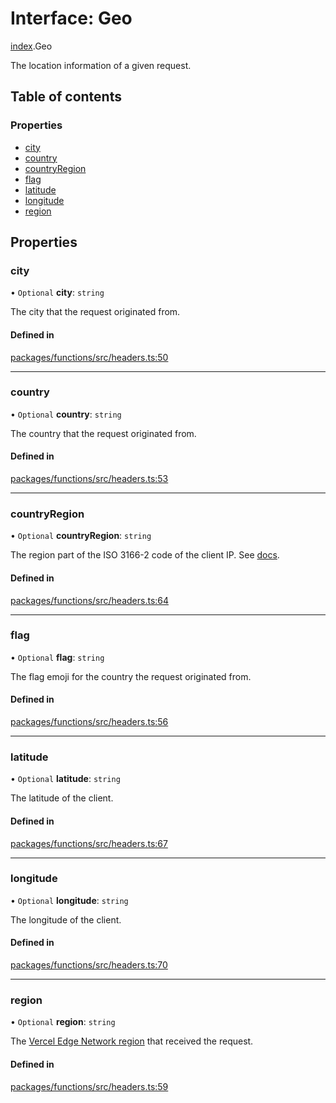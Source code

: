 # Interface: Geo

[index](../modules/index.md).Geo

The location information of a given request.

## Table of contents

### Properties

- [city](index.Geo.md#city)
- [country](index.Geo.md#country)
- [countryRegion](index.Geo.md#countryregion)
- [flag](index.Geo.md#flag)
- [latitude](index.Geo.md#latitude)
- [longitude](index.Geo.md#longitude)
- [region](index.Geo.md#region)

## Properties

### city

• `Optional` **city**: `string`

The city that the request originated from.

#### Defined in

[packages/functions/src/headers.ts:50](https://github.com/vercel/vercel/blob/main/packages/functions/src/headers.ts#L50)

---

### country

• `Optional` **country**: `string`

The country that the request originated from.

#### Defined in

[packages/functions/src/headers.ts:53](https://github.com/vercel/vercel/blob/main/packages/functions/src/headers.ts#L53)

---

### countryRegion

• `Optional` **countryRegion**: `string`

The region part of the ISO 3166-2 code of the client IP.
See [docs](https://vercel.com/docs/concepts/edge-network/headers#x-vercel-ip-country-region).

#### Defined in

[packages/functions/src/headers.ts:64](https://github.com/vercel/vercel/blob/main/packages/functions/src/headers.ts#L64)

---

### flag

• `Optional` **flag**: `string`

The flag emoji for the country the request originated from.

#### Defined in

[packages/functions/src/headers.ts:56](https://github.com/vercel/vercel/blob/main/packages/functions/src/headers.ts#L56)

---

### latitude

• `Optional` **latitude**: `string`

The latitude of the client.

#### Defined in

[packages/functions/src/headers.ts:67](https://github.com/vercel/vercel/blob/main/packages/functions/src/headers.ts#L67)

---

### longitude

• `Optional` **longitude**: `string`

The longitude of the client.

#### Defined in

[packages/functions/src/headers.ts:70](https://github.com/vercel/vercel/blob/main/packages/functions/src/headers.ts#L70)

---

### region

• `Optional` **region**: `string`

The [Vercel Edge Network region](https://vercel.com/docs/concepts/edge-network/regions) that received the request.

#### Defined in

[packages/functions/src/headers.ts:59](https://github.com/vercel/vercel/blob/main/packages/functions/src/headers.ts#L59)
